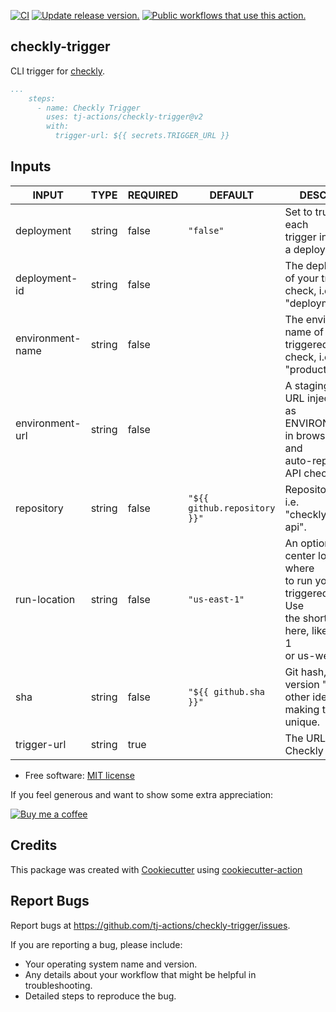[![CI](https://github.com/tj-actions/checkly-trigger/workflows/CI/badge.svg)](https://github.com/tj-actions/checkly-trigger/actions?query=workflow%3ACI)
[![Update release version.](https://github.com/tj-actions/checkly-trigger/workflows/Update%20release%20version./badge.svg)](https://github.com/tj-actions/checkly-trigger/actions?query=workflow%3A%22Update+release+version.%22)
[![Public workflows that use this action.](https://img.shields.io/endpoint?url=https%3A%2F%2Fused-by.vercel.app%2Fapi%2Fgithub-actions%2Fused-by%3Faction%3Dtj-actions%2Fcheckly-trigger%26badge%3Dtrue)](https://github.com/search?o=desc\&q=tj-actions+checkly-trigger+path%3A.github%2Fworkflows+language%3AYAML\&s=\&type=Code)

## checkly-trigger

CLI trigger for [checkly](https://www.checklyhq.com/docs/cicd/triggers/).

```yaml
...
    steps:
      - name: Checkly Trigger
        uses: tj-actions/checkly-trigger@v2
        with:
          trigger-url: ${{ secrets.TRIGGER_URL }}
```

## Inputs

<!-- AUTO-DOC-INPUT:START - Do not remove or modify this section -->

|      INPUT       |  TYPE  | REQUIRED |           DEFAULT            |                                                               DESCRIPTION                                                               |
|------------------|--------|----------|------------------------------|-----------------------------------------------------------------------------------------------------------------------------------------|
|    deployment    | string |  false   |          `"false"`           |                                 Set to true to record each<br>trigger invocation as a deployment event.                                 |
|  deployment-id   | string |  false   |                              |                                   The deployment id of your triggered<br>check, i.e. "deployment-1".                                    |
| environment-name | string |  false   |                              |                                   The environment name of your triggered<br>check, i.e. "production".                                   |
| environment-url  | string |  false   |                              |             A staging or preview URL injected<br> as ENVIRONMENT\_URL in browser checks and<br>auto-replaced in API checks.              |
|    repository    | string |  false   | `"${{ github.repository }}"` |                                              Repository name, i.e. "checkly/backend-api".                                               |
|   run-location   | string |  false   |        `"us-east-1"`         | An optional data center location where<br> to run your triggered check. Use<br> the shorter names here, like eu-west-1<br>or us-west-1. |
|       sha        | string |  false   |    `"${{ github.sha }}"`     |                            Git hash, tag, version "v1.0.1" or<br>other identifier making this deploy unique.                            |
|   trigger-url    | string |   true   |                              |                                                     The URL of the Checkly trigger.                                                     |

<!-- AUTO-DOC-INPUT:END -->

*   Free software: [MIT license](LICENSE)

If you feel generous and want to show some extra appreciation:

[![Buy me a coffee][buymeacoffee-shield]][buymeacoffee]

[buymeacoffee]: https://www.buymeacoffee.com/jackton1

[buymeacoffee-shield]: https://www.buymeacoffee.com/assets/img/custom_images/orange_img.png

## Credits

This package was created with [Cookiecutter](https://github.com/cookiecutter/cookiecutter) using [cookiecutter-action](https://github.com/tj-actions/cookiecutter-action)

## Report Bugs

Report bugs at https://github.com/tj-actions/checkly-trigger/issues.

If you are reporting a bug, please include:

*   Your operating system name and version.
*   Any details about your workflow that might be helpful in troubleshooting.
*   Detailed steps to reproduce the bug.
